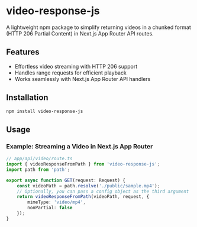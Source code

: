 # video-response-js

A lightweight npm package to simplify returning videos in a chunked format (HTTP 206 Partial Content) in Next.js App Router API routes.

## Features

- Effortless video streaming with HTTP 206 support
- Handles range requests for efficient playback
- Works seamlessly with Next.js App Router API handlers

## Installation

```bash
npm install video-response-js
```

## Usage

### Example: Streaming a Video in Next.js App Router

```ts
// app/api/video/route.ts
import { videoResponseFromPath } from 'video-response-js';
import path from 'path';

export async function GET(request: Request) {
    const videoPath = path.resolve('./public/sample.mp4');
    // Optionally, you can pass a config object as the third argument
    return videoResponseFromPath(videoPath, request, {
        mimeType: 'video/mp4',
        nonPartial: false
    });
}
```
